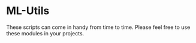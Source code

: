 # ML-Utils
These scripts can come in handy from time to time. Please feel free to use these modules in your projects.
